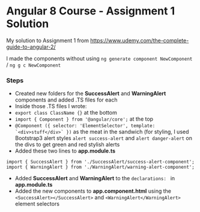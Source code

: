 # Angular 8 Course - Assignment 1 Solution
My solution to Assignment 1 from https://www.udemy.com/the-complete-guide-to-angular-2/

I made the components without using ```ng generate component NewComponent``` / ```ng g c NewComponent```

### Steps
- Created new folders for the **SuccessAlert** and **WarningAlert** components and added .TS files for each
- Inside those .TS files I wrote:
- ```export class ClassName {}``` at the bottom
- ```import { Component } from '@angular/core';``` at the top
- ```@Component ({ selector: 'ElementSelector', template: `<div>stuff</div>` })``` as the meat in the sandwich (for styling, I used Bootstrap3 alert styles ```alert success-alert``` and ```alert danger-alert``` on the divs to get green and red stylish alerts
- Added these two lines to **app.module.ts**
```
import { SuccessAlert } from './SuccessAlert/success-alert-component';
import { WarningAlert } from './WarningAlert/warning-alert-component';
```
- Added **SuccessAlert** and **WarningAlert** to the ```declarations: ``` in **app.module.ts**
- Added the new components to **app.component.html** using the ```<SuccessAlert></SuccessAlert>``` and ```<WarningAlert</WarningAlert>``` element selectors

